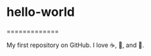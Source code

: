 # hello-world
=============

My first repository on GitHub.
I love :coffee:, :pizza:, and :dancer:.
